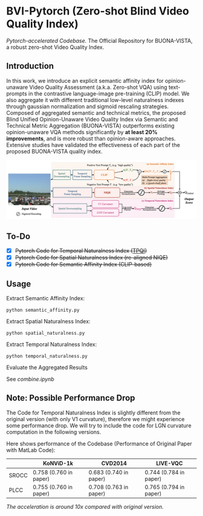 # BVI-Pytorch (Zero-shot Blind Video Quality Index)

*Pytorch-accelerated Codebase.* 
The Official Repository for BUONA-VISTA, a robust zero-shot Video Quality Index.


## Introduction

In this work, we introduce an explicit semantic affinity index for opinion-unaware Video Quality Assessment (a.k.a. Zero-shot VQA) using text-prompts in the contrastive language-image pre-training (CLIP) model. We also aggregate it with different traditional low-level naturalness indexes through gaussian normalization and sigmoid rescaling strategies. Composed of aggregated semantic and technical metrics, the proposed Blind Unified Opinion-Unaware Video Quality Index via Semantic and Technical Metric Aggregation (BUONA-VISTA) outperforms existing opinion-unaware VQA methods significantly by **at least 20% improvements**, and is more robust than opinion-aware approaches. Extensive studies have validated the effectiveness of each part of the proposed BUONA-VISTA quality index.

![](figs/buona_vista.png)

## To-Do

- [x] ~~Pytorch Code for Temporal Naturalness Index ([TPQI](https://github.com/UOLMM/TPQI-VQA))~~
- [x] ~~Pytorch Code for Spatial Naturalness Index (re-aligned NIQE)~~
- [x] ~~Pytorch Code for Semantic Affinity Index (CLIP-based)~~

## Usage

Extract Semantic Affinity Index:

```
python semantic_affinity.py
```

Extract Spatial Naturalness Index:

```
python spatial_naturalness.py
```

Extract Temporal Naturalness Index:

```
python temporal_naturalness.py
```


Evaluate the Aggregated Results

See *combine.ipynb*

## Note: Possible Performance Drop

The Code for Temporal Naturalness Index is slightly different from the original version (with only V1 curvature), therefore we might experience some performance drop. We will try to include the code for LGN curvature computation in the following versions.

Here shows performance of the Codebase (Performance of Original Paper with MatLab Code):

|       | KoNViD-1k | CVD2014 | LIVE-VQC | 
| ----  |    ----   |   ---- |  ----   |   
| SROCC | 0.758 (0.760 in paper) | 0.683 (0.740 in paper) | 0.744 (0.784 in paper) | 
| PLCC  | 0.755 (0.760 in paper) | 0.708 (0.763 in paper) | 0.765 (0.794 in paper) |

*The acceleration is around 10x compared with original version.*
